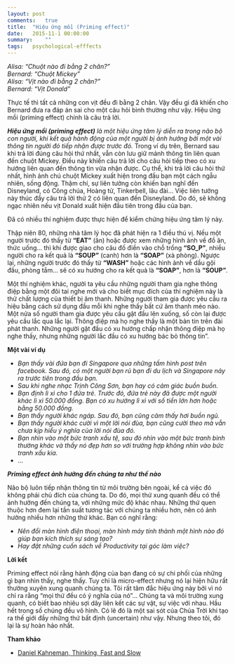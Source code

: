 ```yaml
---
layout: post
comments:   true
title:  "Hiệu ứng mồi (Priming effect)"
date:   2015-11-1 00:00:00
summary:    ""
tags:	psychological-efffects
---
```


*Alisa: “Chuột nào đi bằng 2 chân?”<br>
Bernard: “Chuột Mickey”<br>
Alisa: “Vịt nào đi bằng 2 chân?”<br>
Bernard: “Vịt Donald”*

Thực tế thì tất cả những con vịt đều đi bằng 2 chân. Vậy đều gì đã khiến cho Bernard đưa ra đáp án sai cho một câu hỏi bình thường như vậy. Hiệu ứng mồi (priming effect) chính là câu trả lời.

***Hiệu ứng mồi (priming effect)*** *là một hiệu ứng tâm lý diễn ra trong não bộ con người, khi kết quả hành động của một người bị ảnh hưởng bởi một vài thông tin người đó tiếp nhận được trước đó.*
Trong ví dụ trên, Bernard sau khi trả lời đúng câu hỏi thứ nhất, vẫn còn lưu giữ mảnh thông tin liên quan đến chuột Mickey. Điều này khiến câu trả lời cho câu hỏi tiếp theo có xu hướng liên quan đến thông tin vừa nhận được. Cụ thể, khi trả lời câu hỏi thứ nhất, hình ảnh chú chuột Mickey xuất hiện trong đầu bạn một cách ngẫu nhiên, sống động. Thậm chí, sự liên tưởng còn khiến bạn nghĩ đến Disneyland, có Công chúa, Hoàng tử, Tinkerbell, lâu đài… Việc liên tưởng này thúc đẩy câu trả lời thứ 2 có liên quan đến Disneyland. Do đó, sẽ không ngạc nhiên nếu vịt Donald xuất hiện đầu tiên trong đầu của bạn.

Đã có nhiều thí nghiệm được thực hiện để kiểm chứng hiệu ứng tâm lý này.

Thập niên 80, những nhà tâm lý học đã phát hiện ra 1 điều thú vị. Nếu một người trước đó thấy từ **“EAT”** (ăn) hoặc được xem những hình ảnh về đồ ăn, thức uống… thì khi được giao cho câu đố điền vào chỗ trống **“SO_P”**, nhiều người cho ra kết quả là **“SOUP”** (canh) hơn là **“SOAP”** (xà phòng). Ngược lại, những người trước đó thấy từ **“WASH”** hoặc các hình ảnh về dầu gội đầu, phòng tắm… sẽ có xu hướng cho ra kết quả là **“SOAP”**, hơn là **“SOUP”**.

Một thí nghiệm khác, người ta yêu cầu những người tham gia nghe thông điệp bằng một đôi tai nghe mới và cho biết mục đích của thí nghiệm này là thử chất lượng của thiết bị âm thanh. Những người tham gia được yêu cầu ra hiệu bằng cách sử dụng đầu mỗi khi nghe thấy bất cứ âm thanh méo nào. Một nửa số người tham gia được yêu cầu gật đầu lên xuống, số còn lại được yêu cầu lắc qua lắc lại. Thông điệp mà họ nghe thấy là một bản tin trên đài phát thanh. Những người gật đầu có xu hướng chấp nhận thông điệp mà họ nghe thấy, nhưng những người lắc đầu có xu hướng bác bỏ thông tin”.

**Một vài ví dụ**

- *Bạn thấy vài đứa bạn đi Singapore qua những tấm hình post trên facebook. Sau đó, có một người bạn rủ bạn đi du lịch và Singapore nảy ra trước tiên trong đầu bạn.*<br>
- *Sau khi nghe nhạc Trịnh Công Sơn, bạn hay có cảm giác buồn buồn.*<br>
- *Bạn định lì xì cho 1 đứa trẻ. Trước đó, đứa trẻ này đã được một người khác lì xì 50.000 đồng. Bạn có xu hướng lì xì với số tiền lớn hơn hoặc bằng 50.000 đồng.*<br>
- *Bạn thấy người khác ngáp. Sau đó, bạn cũng cảm thấy hơi buồn ngủ.*<br>
- *Bạn thấy người khác cười vì một lời nói đùa, bạn cũng cười theo mà vẫn chưa kịp hiểu ý nghĩa của lời nói đùa đó.*<br>
- *Bạn nhìn vào một bức tranh xấu tệ, sau đó nhìn vào một bức tranh bình thường khác và thấy nó đẹp hơn so với trường hợp không nhìn vào bức tranh xấu kia.*<br>
- ...

***Priming effect ảnh hưởng đến chúng ta như thế nào***

Não bộ luôn tiếp nhận thông tin từ môi trường bên ngoài, kể cả việc đó không phải chủ đích của chúng ta. Do đó, mọi thứ xung quanh đều có thể ảnh hưởng đến chúng ta, với những mức độ khác nhau. Những thứ quen thuộc hơn đem lại tần suất tương tác với chúng ta nhiều hơn, nên có ảnh hưởng nhiều hơn những thứ khác. Bạn có nghĩ rằng:

- *Nên đổi màn hình điện thoại, màn hình máy tính thành một hình nào đó giúp bạn kích thích sự sáng tạo?*<br>
- *Hay đặt những cuốn sách về Productivity tại góc làm việc?*

**Lời kết**

Priming effect nói rằng hành động của bạn đang có sự chi phối của những gì bạn nhìn thấy, nghe thấy. Tuy chỉ là micro-effect nhưng nó lại hiện hữu rất thường xuyên xung quanh chúng ta.
Tôi rất tâm đắc hiệu ứng này bởi vì nó chỉ ra rằng “mọi thứ đều có ý nghĩa của nó”… Chúng ta và môi trường xung quanh, có biết bao nhiêu sợi dây liên kết các sự vật, sự việc với nhau. Hầu hết trong số chúng đều vô hình. Có lẽ đó là một sai sót của Chúa Trời khi tạo ra thế giới đầy những thứ bất định (uncertain) như vậy. Nhưng theo tôi, đó lại là sự hoàn hảo nhất.

**Tham khảo**

- [Daniel Kahneman, Thinking, Fast and Slow](https://www.amazon.com/Thinking-Fast-Slow-Daniel-Kahneman/dp/0374533555)